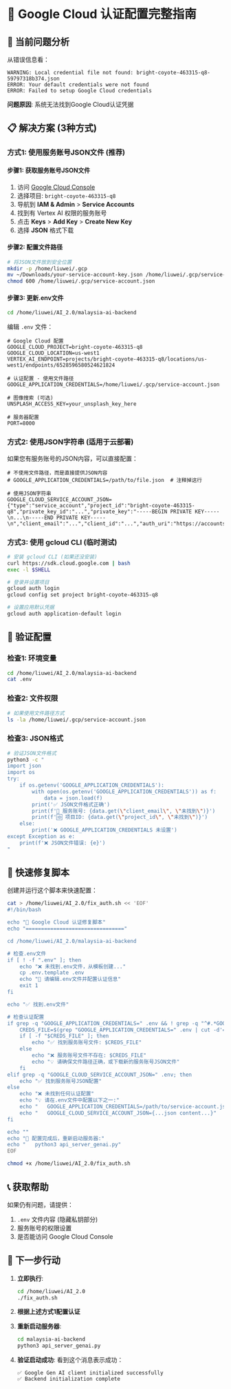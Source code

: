 # 🔐 Google Cloud 认证配置完整指南

## 🚨 当前问题分析

从错误信息看：
```
WARNING: Local credential file not found: bright-coyote-463315-q8-59797318b374.json
ERROR: Your default credentials were not found
ERROR: Failed to setup Google Cloud credentials
```

**问题原因**: 系统无法找到Google Cloud认证凭据

## 📋 解决方案 (3种方式)

### 方式1: 使用服务账号JSON文件 (推荐)

#### 步骤1: 获取服务账号JSON文件
1. 访问 [Google Cloud Console](https://console.cloud.google.com)
2. 选择项目: `bright-coyote-463315-q8`
3. 导航到 **IAM & Admin** > **Service Accounts**
4. 找到有 Vertex AI 权限的服务账号
5. 点击 **Keys** > **Add Key** > **Create New Key**
6. 选择 **JSON** 格式下载

#### 步骤2: 配置文件路径
```bash
# 将JSON文件放到安全位置
mkdir -p /home/liuwei/.gcp
mv ~/Downloads/your-service-account-key.json /home/liuwei/.gcp/service-account.json
chmod 600 /home/liuwei/.gcp/service-account.json
```

#### 步骤3: 更新.env文件
```bash
cd /home/liuwei/AI_2.0/malaysia-ai-backend
```

编辑 `.env` 文件：
```env
# Google Cloud 配置
GOOGLE_CLOUD_PROJECT=bright-coyote-463315-q8
GOOGLE_CLOUD_LOCATION=us-west1
VERTEX_AI_ENDPOINT=projects/bright-coyote-463315-q8/locations/us-west1/endpoints/6528596580524621824

# 认证配置 - 使用文件路径
GOOGLE_APPLICATION_CREDENTIALS=/home/liuwei/.gcp/service-account.json

# 图像搜索 (可选)
UNSPLASH_ACCESS_KEY=your_unsplash_key_here

# 服务器配置
PORT=8000
```

### 方式2: 使用JSON字符串 (适用于云部署)

如果您有服务账号的JSON内容，可以直接配置：

```env
# 不使用文件路径，而是直接提供JSON内容
# GOOGLE_APPLICATION_CREDENTIALS=/path/to/file.json  # 注释掉这行

# 使用JSON字符串
GOOGLE_CLOUD_SERVICE_ACCOUNT_JSON={"type":"service_account","project_id":"bright-coyote-463315-q8","private_key_id":"...","private_key":"-----BEGIN PRIVATE KEY-----\n...\n-----END PRIVATE KEY-----\n","client_email":"...","client_id":"...","auth_uri":"https://accounts.google.com/o/oauth2/auth","token_uri":"https://oauth2.googleapis.com/token","auth_provider_x509_cert_url":"https://www.googleapis.com/oauth2/v1/certs","client_x509_cert_url":"..."}
```

### 方式3: 使用 gcloud CLI (临时测试)

```bash
# 安装 gcloud CLI (如果还没安装)
curl https://sdk.cloud.google.com | bash
exec -l $SHELL

# 登录并设置项目
gcloud auth login
gcloud config set project bright-coyote-463315-q8

# 设置应用默认凭据
gcloud auth application-default login
```

## 🧪 验证配置

### 检查1: 环境变量
```bash
cd /home/liuwei/AI_2.0/malaysia-ai-backend
cat .env
```

### 检查2: 文件权限
```bash
# 如果使用文件路径方式
ls -la /home/liuwei/.gcp/service-account.json
```

### 检查3: JSON格式
```bash
# 验证JSON文件格式
python3 -c "
import json
import os
try:
    if os.getenv('GOOGLE_APPLICATION_CREDENTIALS'):
        with open(os.getenv('GOOGLE_APPLICATION_CREDENTIALS')) as f:
            data = json.load(f)
        print('✅ JSON文件格式正确')
        print(f'📧 服务账号: {data.get(\"client_email\", \"未找到\")}')
        print(f'🆔 项目ID: {data.get(\"project_id\", \"未找到\")}')
    else:
        print('❌ GOOGLE_APPLICATION_CREDENTIALS 未设置')
except Exception as e:
    print(f'❌ JSON文件错误: {e}')
"
```

## 🔧 快速修复脚本

创建并运行这个脚本来快速配置：

```bash
cat > /home/liuwei/AI_2.0/fix_auth.sh << 'EOF'
#!/bin/bash

echo "🔐 Google Cloud 认证修复脚本"
echo "================================"

cd /home/liuwei/AI_2.0/malaysia-ai-backend

# 检查.env文件
if [ ! -f ".env" ]; then
    echo "❌ 未找到.env文件，从模板创建..."
    cp .env.template .env
    echo "📝 请编辑.env文件并配置认证信息"
    exit 1
fi

echo "✅ 找到.env文件"

# 检查认证配置
if grep -q "GOOGLE_APPLICATION_CREDENTIALS=" .env && ! grep -q "^#.*GOOGLE_APPLICATION_CREDENTIALS=" .env; then
    CREDS_FILE=$(grep "GOOGLE_APPLICATION_CREDENTIALS=" .env | cut -d'=' -f2)
    if [ -f "$CREDS_FILE" ]; then
        echo "✅ 找到服务账号文件: $CREDS_FILE"
    else
        echo "❌ 服务账号文件不存在: $CREDS_FILE"
        echo "💡 请确保文件路径正确，或下载新的服务账号JSON文件"
    fi
elif grep -q "GOOGLE_CLOUD_SERVICE_ACCOUNT_JSON=" .env; then
    echo "✅ 找到服务账号JSON配置"
else
    echo "❌ 未找到任何认证配置"
    echo "💡 请在.env文件中配置以下之一:"
    echo "   GOOGLE_APPLICATION_CREDENTIALS=/path/to/service-account.json"
    echo "   GOOGLE_CLOUD_SERVICE_ACCOUNT_JSON={...json content...}"
fi

echo ""
echo "🚀 配置完成后，重新启动服务器:"
echo "   python3 api_server_genai.py"
EOF

chmod +x /home/liuwei/AI_2.0/fix_auth.sh
```

## 📞 获取帮助

如果仍有问题，请提供：
1. `.env` 文件内容 (隐藏私钥部分)
2. 服务账号的权限设置
3. 是否能访问 Google Cloud Console

## 🎯 下一步行动

1. **立即执行**:
   ```bash
   cd /home/liuwei/AI_2.0
   ./fix_auth.sh
   ```

2. **根据上述方式1配置认证**

3. **重新启动服务器**:
   ```bash
   cd malaysia-ai-backend
   python3 api_server_genai.py
   ```

4. **验证启动成功**:
   看到这个消息表示成功：
   ```
   ✅ Google Gen AI client initialized successfully
   ✅ Backend initialization complete
   ```